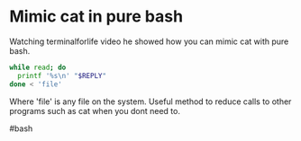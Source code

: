 # Mimic cat in pure bash

Watching terminalforlife video he showed how you can mimic cat with pure bash.
```bash
while read; do
  printf '%s\n' "$REPLY"
done < 'file'
```
Where 'file' is any file on the system. Useful method to reduce calls to other programs such as cat when you dont need to.

  #bash
